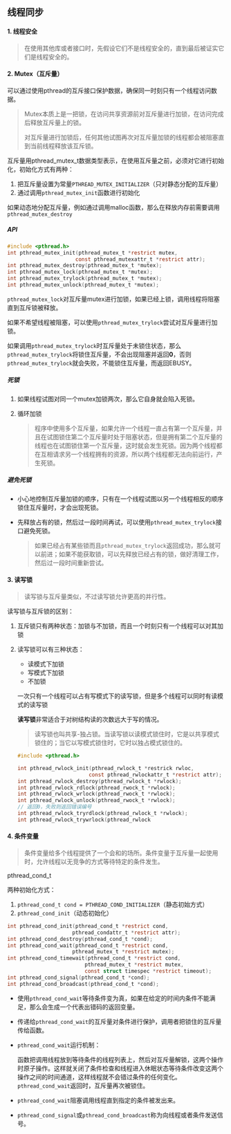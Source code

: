 ## 线程同步

#### 1. 线程安全

> 在使用其他库或者接口时，先假设它们不是线程安全的，直到最后被证实它们是线程安全的。

#### 2. Mutex（互斥量）

可以通过使用pthread的互斥接口保护数据，确保同一时刻只有一个线程访问数据。

> Mutex本质上是一把锁，在访问共享资源前对互斥量进行加锁，在访问完成后释放互斥量上的锁。
>
> 对互斥量进行加锁后，任何其他试图再次对互斥量加锁的线程都会被阻塞直到当前线程释放该互斥锁。

互斥量用pthread_mutex_t数据类型表示，在使用互斥量之前，必须对它进行初始化，初始化方式有两种：

1. 把互斥量设置为常量`PTHREAD_MUTEX_INITIALIZER`（只对静态分配的互斥量）
2. 通过调用`pthread_mutex_init`函数进行初始化

如果动态地分配互斥量，例如通过调用malloc函数，那么在释放内存前需要调用`pthread_mutex_destroy`

##### **API**

```c
#include <pthread.h>
int pthread_mutex_init(pthread_mutex_t *restrict mutex,
                      const pthread_mutexattr_t *restrict attr);
int pthread_mutex_destroy(pthread_mutex_t *mutex);
int pthread_mutex_lock(pthread_mutex_t *mutex);
int pthread_mutex_trylock(pthread_mutex_t *mutex);
int pthread_mutex_unlock(pthread_mutex_t *mutex);
```

`pthread_mutex_lock`对互斥量mutex进行加锁，如果已经上锁，调用线程将阻塞直到互斥锁被释放。

如果不希望线程被阻塞，可以使用`pthread_mutex_trylock`尝试对互斥量进行加锁。

如果调用`pthread_mutex_trylock`时互斥量处于未锁住状态，那么`pthread_mutex_trylock`将锁住互斥量，不会出现阻塞并返回**0**，否则`pthread_mutex_trylock`就会失败，不能锁住互斥量，而返回EBUSY。

##### **死锁**

1. 如果线程试图对同一个mutex加锁两次，那么它自身就会陷入死锁。

2. 循环加锁

   > 程序中使用多个互斥量，如果允许一个线程一直占有第一个互斥量，并且在试图锁住第二个互斥量时处于阻塞状态，但是拥有第二个互斥量的线程也在试图锁住第一个互斥量，这时就会发生死锁。因为两个线程都在互相请求另一个线程拥有的资源，所以两个线程都无法向前运行，产生死锁。

##### 避免死锁

* 小心地控制互斥量加锁的顺序，只有在一个线程试图以另一个线程相反的顺序锁住互斥量时，才会出现死锁。

* 先释放占有的锁，然后过一段时间再试，可以使用`pthread_mutex_trylock`接口避免死锁。

  > 如果已经占有某些锁而且`pthread_mutex_trylock`返回成功，那么就可以前进；如果不能获取锁，可以先释放已经占有的锁，做好清理工作，然后过一段时间重新尝试。

#### 3. 读写锁

> 读写锁与互斥量类似，不过读写锁允许更高的并行性。

读写锁与互斥锁的区别：

1. 互斥锁只有两种状态：加锁与不加锁，而且一个时刻只有一个线程可以对其加锁

2. 读写锁可以有三种状态：

   * 读模式下加锁
   * 写模式下加锁
   * 不加锁

   一次只有一个线程可以占有写模式下的读写锁，但是多个线程可以同时有读模式的读写锁

   **读写锁**非常适合于对树结构读的次数远大于写的情况。
   
   > 读写锁也叫共享-独占锁。当读写锁以读模式锁住时，它是以共享模式锁住的；当它以写模式锁住时，它时以独占模式锁住的。
   
   ```c
   #include <pthread.h>
   
   int pthread_rwlock_init(pthread_rwlock_t *restrick rwloc,
                          const pthread_rwlockattr_t *restrict attr);
   int pthread_rwlock_destroy(pthread_rwlock_t *rwlock);
   int pthread_rwlock_rdlock(pthread_rwock_t *rwlock);
   int pthread_rwlock_wrlock(pthread_rwock_t *rwlock);
   int pthread_rwlock_unlock(pthread_rwock_t *rwlock);
   // 返回0，失败则返回错误编号
   int pthread_rwlock_tryrdlock(pthread_rwlock_t *rwlock);
   int pthread_rwlock_trywrlock(pthread_rwlock
   ```
   
   

#### 4. 条件变量

> 条件变量给多个线程提供了一个会和的场所。条件变量于互斥量一起使用时，允许线程以无竞争的方式等待特定的条件发生。

pthread_cond_t

两种初始化方式：

1. `pthread_cond_t cond = PTHREAD_COND_INITIALIZER`（静态初始方式）
2. `pthread_cond_init`（动态初始化）

```c
int pthread_cond_init(pthread_cond_t *restrict cond,
                     pthread_condattr_t *restrict attr);
int pthread_cond_destroy(pthread_cond_t *cond);
int pthread_cond_wait(pthread_cond_t *restrict cond,
                     pthread_mutex_t *restrict mutex);
int pthread_cond_timewait(pthread_cond_t *restrict cond,
                         pthread_mutex_t *restrict mutex,
                         const struct timespec *restrict timeout);
int pthread_cond_signal(pthread_cond_t *cond);
int pthread_cond_broadcast(pthread_cond_t *cond);
```

* 使用`pthread_cond_wait`等待条件变为真，如果在给定的时间内条件不能满足，那么会生成一个代表出错码的返回变量。

* 传递给`pthread_cond_wait`的互斥量对条件进行保护，调用者把锁住的互斥量传给函数。

* `pthread_cond_wait`运行机制：

  函数把调用线程放到等待条件的线程列表上，然后对互斥量解锁，这两个操作时原子操作。这样就关闭了条件检查和线程进入休眠状态等待条件改变这两个操作之间的时间通道，这样线程就不会错过条件的任何变化。`pthread_cond_wait`返回时，互斥量再次被锁住。

* `pthread_cond_wait`阻塞调用线程直到指定的条件被发出来。

* `pthread_cond_signal`或`pthread_cond_broadcast`称为向线程或者条件发送信号。